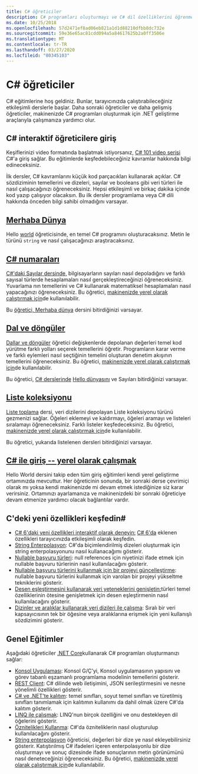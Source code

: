 ```yaml
---
title: C# öğreticiler
description: C# programları oluşturmayı ve C# dil özelliklerini öğrenmek için bu C# eğitimlerini keşfedin.
ms.date: 10/25/2018
ms.openlocfilehash: 57d2471ef8ad06eb821a1d1d88210dfbb8dc732e
ms.sourcegitcommit: 59e36e65ac81cdd094a5a84617625b2a0ff3506e
ms.translationtype: MT
ms.contentlocale: tr-TR
ms.lasthandoff: 03/27/2020
ms.locfileid: "80345103"
---
```

# <a name="c-tutorials"></a>C# öğreticiler

C# eğitimlerine hoş geldiniz. Bunlar, tarayıcınızda çalıştırabileceğiniz etkileşimli derslerle başlar. Daha sonraki öğreticiler ve daha gelişmiş öğreticiler, makinenizde C# programları oluşturmak için .NET geliştirme araçlarıyla çalışmanıza yardımcı olur.

## <a name="introduction-to-c-interactive-tutorials"></a>C# interaktif öğreticilere giriş

Keşiflerinizi video formatında başlatmak istiyorsanız, [C# 101 video serisi](https://aka.ms/dotnet3-csharp) C#'a giriş sağlar. Bu eğitimlerde keşfedebileceğiniz kavramlar hakkında bilgi edineceksiniz.

İlk dersler, C# kavramlarını küçük kod parçacıkları kullanarak açıklar. C# sözdiziminin temellerini ve dizeleri, sayılar ve booleans gibi veri türleri ile nasıl çalışacağınızı öğreneceksiniz. Hepsi etkileşimli ve birkaç dakika içinde kod yazıp çalışıyor olacaksın. Bu ilk dersler programlama veya C# dili hakkında önceden bilgi sahibi olmadığını varsayar.

## <a name="hello-world"></a>[Merhaba Dünya](intro-to-csharp/hello-world.yml)

Hello [world](intro-to-csharp/hello-world.yml) öğreticisinde, en temel C# programını oluşturacaksınız. Metin le türünü `string` ve nasıl çalışacağınızı araştıracaksınız.

## <a name="numbers-in-c"></a>[C# numaraları](intro-to-csharp/numbers-in-csharp.yml)

[C#'daki Sayılar dersinde,](intro-to-csharp/numbers-in-csharp.yml) bilgisayarların sayıları nasıl depoladığını ve farklı sayısal türlerde hesaplamaları nasıl gerçekleştireceğinizi öğreneceksiniz. Yuvarlama nın temellerini ve C# kullanarak matematiksel hesaplamaları nasıl yapacağınızı öğreneceksiniz. Bu öğretici, [makinenizde yerel olarak çalıştırmak için](intro-to-csharp/numbers-in-csharp-local.md)de kullanılabilir.

Bu [öğretici, Merhaba dünya](intro-to-csharp/hello-world.yml) dersini bitirdiğinizi varsayar.

## <a name="branches-and-loops"></a>[Dal ve döngüler](intro-to-csharp/branches-and-loops.yml)

[Dallar ve döngüler](intro-to-csharp/branches-and-loops.yml) öğretici değişkenlerde depolanan değerleri temel kod yürütme farklı yolları seçerek temellerini öğretir. Programların karar verme ve farklı eylemleri nasıl seçtiğinin temelini oluşturan denetim akışının temellerini öğreneceksiniz. Bu öğretici, [makinenizde yerel olarak çalıştırmak için](intro-to-csharp/branches-and-loops-local.md)de kullanılabilir.

Bu öğretici, [C# derslerinde](intro-to-csharp/numbers-in-csharp.yml) [Hello dünyasını](intro-to-csharp/hello-world.yml) ve Sayıları bitirdiğinizi varsayar.

## <a name="list-collection"></a>[Liste koleksiyonu](intro-to-csharp/list-collection.yml)

[Liste toplama](intro-to-csharp/list-collection.yml) dersi, veri dizilerini depolayan Liste koleksiyonu türünü gezmenizi sağlar. Öğeleri eklemeyi ve kaldırmayı, öğeleri aramayı ve listeleri sıralamayı öğreneceksiniz. Farklı listeler keşfedeceksiniz. Bu öğretici, [makinenizde yerel olarak çalıştırmak için](intro-to-csharp/arrays-and-collections.md)de kullanılabilir.

Bu öğretici, yukarıda listelenen dersleri bitirdiğinizi varsayar.

## <a name="introduction-to-c----work-locally"></a>[C# ile giriş -- yerel olarak çalışmak](intro-to-csharp/local-environment.md)

Hello World dersini takip eden tüm giriş eğitimleri kendi yerel geliştirme ortamınızda mevcuttur. Her öğreticinin sonunda, bir sonraki derse çevrimiçi olarak mı yoksa kendi makinenizde mi devam etmek istediğinize siz karar verirsiniz. Ortamınızı ayarlamanıza ve makinenizdeki bir sonraki öğreticiye devam etmenize yardımcı olacak bağlantılar vardır.

## <a name="explore-new-features-in-c"></a>C'deki yeni özellikleri keşfedin\#

* [C# 6'daki yeni özellikleri interaktif olarak deneyin:](exploration/csharp-6.yml) [C# 6'da](../whats-new/csharp-6.md) eklenen özellikleri tarayıcınızda etkileşimli olarak keşfedin.
* [String Enterpolasyon](string-interpolation.md): C#'da biçimlendirilmiş dizeleri oluşturmak için string enterpolasyonunu nasıl kullanacağımı gösterir.
* [Nullable başvuru türleri](nullable-reference-types.md): null references için niyetinizi ifade etmek için nullable başvuru türlerinin nasıl kullanılacağını gösterir.
* [Nullable başvuru türlerini kullanmak için bir projeyi güncelleştirme](upgrade-to-nullable-references.md): nullable başvuru türlerini kullanmak için varolan bir projeyi yükseltme tekniklerini gösterir.
* [Desen eşleştirmesini kullanarak veri yeteneklerini genişletin:](pattern-matching.md)türleri temel özelliklerinin ötesine genişletmek için desen eşleştirmenin nasıl kullanılacağını gösterir.
* [Dizinler ve aralıklar kullanarak veri dizileri ile çalışma](ranges-indexes.md): Sıralı bir veri kapsayıcısının tek bir öğesine veya aralıklarına erişmek için yeni kullanışlı sözdizimini gösterir.

## <a name="general-tutorials"></a>Genel Eğitimler

Aşağıdaki öğreticiler [.NET Core](../../core/index.yml)kullanarak C# programları oluşturmanızı sağlar:

* [Konsol Uygulaması](console-teleprompter.md): Konsol G/Ç'yi, Konsol uygulamasının yapısını ve görev tabanlı eşzamanlı programlama modelinin temellerini gösterir.
* [REST Client](console-webapiclient.md): C# dilinde web iletişimini, JSON serileştirmesini ve nesne yönelimli özellikleri gösterir.
* [C# ve .NET'te kalıtım](inheritance.md): temel sınıfları, soyut temel sınıfları ve türetilmiş sınıfları tanımlamak için kalıtımın kullanımı da dahil olmak üzere C#'da kalıtım gösterir.
* [LINQ ile çalışmak](working-with-linq.md): LINQ'nun birçok özelliğini ve onu destekleyen dil öğelerini gösterir.
* [Öznitelikleri Kullanma](attributes.md): C#'da özniteliklerin nasıl oluşturulup kullanılacağını gösterir.
* [String enterpolasyon](exploration/interpolated-strings.yml) öğreticisi, değerleri bir dize ye nasıl ekleyebilirsiniz gösterir. Katıştırılmış C# ifadeleri içeren enterpolasyonlu bir dize oluşturmayı ve sonuç dizesinde ifade sonuçlarının metin görünümünü nasıl deneteceğinizi öğreneceksiniz. Bu öğretici, [makinenizde yerel olarak çalıştırmak için](exploration/interpolated-strings-local.md)de kullanılabilir.
